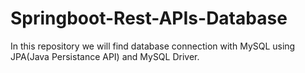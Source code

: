 # Springboot-Rest-APIs-Database
In this repository we will find database connection with MySQL using JPA(Java Persistance API) and MySQL Driver.
